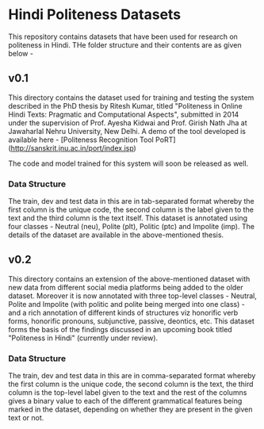 # Hindi Politeness Datasets

This repository contains datasets that have been used for research on politeness in Hindi. THe folder structure and their contents are as given below -

## v0.1

This directory contains the dataset used for training and testing the system described in the PhD thesis by Ritesh Kumar, titled "Politeness in Online Hindi Texts: Pragmatic and Computational Aspects", submitted in 2014 under the supervision of Prof. Ayesha Kidwai and Prof. Girish Nath Jha at Jawaharlal Nehru University, New Delhi. A demo of the tool developed is available here - [Politeness Recognition Tool PoRT] (http://sanskrit.jnu.ac.in/port/index.jsp)

The code and model trained for this system will soon be released as well.

### Data Structure

The train, dev and test data in this are in tab-separated format whereby the first column is the unique code, the second column is the label given to the text and the third column is the text itself. This dataset is annotated using four classes - Neutral (neu), Polite (plt), Politic (ptc) and Impolite (imp). The details of the dataset are available in the above-mentioned thesis.


## v0.2

This directory contains an extension of the above-mentioned dataset with new data from different social media platforms being added to the older dataset. Moreover it is now annotated with three top-level classes - Neutral, Polite and Impolite (with politic and polite being merged into one class) - and a rich annotation of different kinds of structures viz honorific verb forms, honorific pronouns, subjunctive, passive, deontics, etc. This dataset forms the basis of the findings discussed in an upcoming book titled "Politeness in Hindi" (currently under review).

### Data Structure

The train, dev and test data in this are in comma-separated format whereby the first column is the unique code, the second column is the text, the third column is the top-level label given to the text and the rest of the columns gives a binary value to each of the different grammatical features being marked in the dataset, depending on whether they are present in the given text or not.
